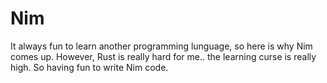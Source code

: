 # Nim

It always fun to learn another programming lunguage, so here is why Nim comes up. However, Rust is really hard for me.. the learning curse is really high.
So having fun to write Nim code.
